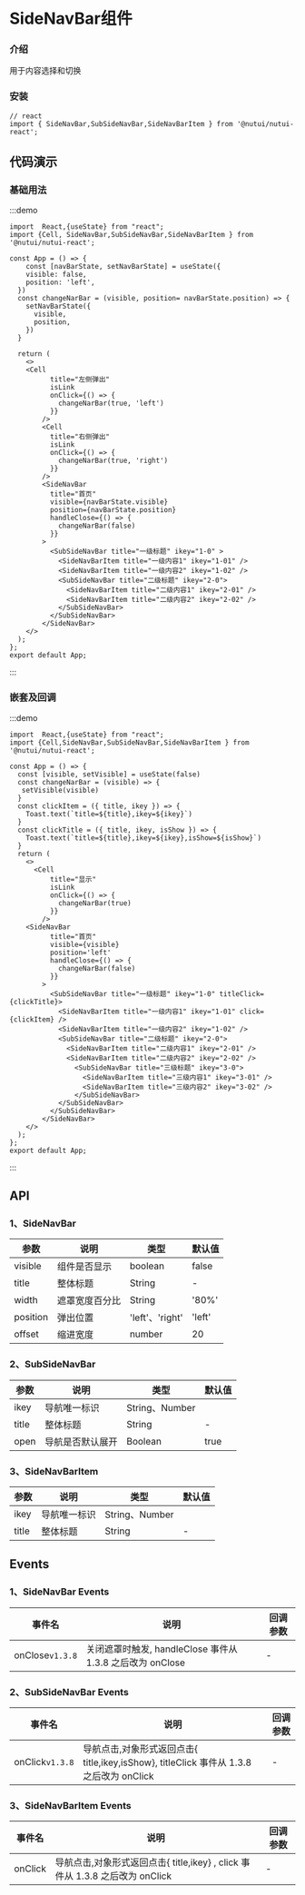 
#  SideNavBar组件

### 介绍

用于内容选择和切换

### 安装
```tsx
// react
import { SideNavBar,SubSideNavBar,SideNavBarItem } from '@nutui/nutui-react';
```
## 代码演示
### 基础用法

:::demo
```tsx
import  React,{useState} from "react";
import {Cell, SideNavBar,SubSideNavBar,SideNavBarItem } from '@nutui/nutui-react';

const App = () => {
    const [navBarState, setNavBarState] = useState({
    visible: false,
    position: 'left',
  })
  const changeNarBar = (visible, position= navBarState.position) => {
    setNavBarState({
      visible,
      position,
    })
  }
 
  return ( 
    <>   
    <Cell
          title="左侧弹出"
          isLink
          onClick={() => {
            changeNarBar(true, 'left')
          }}
        />
        <Cell
          title="右侧弹出"
          isLink
          onClick={() => {
            changeNarBar(true, 'right')
          }}
        />
        <SideNavBar
          title="首页"
          visible={navBarState.visible}
          position={navBarState.position}
          handleClose={() => {
            changeNarBar(false)
          }}
        >
          <SubSideNavBar title="一级标题" ikey="1-0" >
            <SideNavBarItem title="一级内容1" ikey="1-01" />
            <SideNavBarItem title="一级内容2" ikey="1-02" />
            <SubSideNavBar title="二级标题" ikey="2-0">
              <SideNavBarItem title="二级内容1" ikey="2-01" />
              <SideNavBarItem title="二级内容2" ikey="2-02" />
            </SubSideNavBar>
          </SubSideNavBar>
        </SideNavBar>
    </>
  );
};  
export default App;

```
:::

### 嵌套及回调

:::demo
```tsx
import  React,{useState} from "react";
import {Cell,SideNavBar,SubSideNavBar,SideNavBarItem } from '@nutui/nutui-react';

const App = () => {
  const [visible, setVisible] = useState(false)
  const changeNarBar = (visible) => {
   setVisible(visible)
  }
  const clickItem = ({ title, ikey }) => {
    Toast.text(`title=${title},ikey=${ikey}`)
  }
  const clickTitle = ({ title, ikey, isShow }) => {
    Toast.text(`title=${title},ikey=${ikey},isShow=${isShow}`)
  }
  return ( 
    <>  
      <Cell
          title="显示"
          isLink
          onClick={() => {
            changeNarBar(true)
          }}
        /> 
    <SideNavBar
          title="首页"
          visible={visible}
          position='left'
          handleClose={() => {
            changeNarBar(false)
          }}
        >
          <SubSideNavBar title="一级标题" ikey="1-0" titleClick={clickTitle}>
            <SideNavBarItem title="一级内容1" ikey="1-01" click={clickItem} />
            <SideNavBarItem title="一级内容2" ikey="1-02" />
            <SubSideNavBar title="二级标题" ikey="2-0">
              <SideNavBarItem title="二级内容1" ikey="2-01" />
              <SideNavBarItem title="二级内容2" ikey="2-02" />
                <SubSideNavBar title="三级标题" ikey="3-0">
                  <SideNavBarItem title="三级内容1" ikey="3-01" />
                  <SideNavBarItem title="三级内容2" ikey="3-02" />
                </SubSideNavBar>
            </SubSideNavBar>
          </SubSideNavBar>
        </SideNavBar>
    </>
  );
};  
export default App;

```
:::



## API

### 1、SideNavBar

| 参数         | 说明                             | 类型   | 默认值           |
|--------------|----------------------------------|--------|------------------|
| visible      | 组件是否显示                       | boolean | false           |
| title        | 整体标题                           | String  | -               |
| width        | 遮罩宽度百分比                      | String   | '80%'          |
| position     | 弹出位置                           | 'left'、'right' | 'left'  |
| offset       | 缩进宽度                           | number  | 20              |

### 2、SubSideNavBar

| 参数         | 说明                             | 类型   | 默认值           |
|--------------|----------------------------------|--------|------------------|
| ikey         | 导航唯一标识                       | String、Number |          |
| title        | 整体标题                           | String  | -              |
| open         | 导航是否默认展开                     | Boolean  | true         |
### 3、SideNavBarItem

| 参数         | 说明                             | 类型   | 默认值           |
|--------------|----------------------------------|--------|------------------|
| ikey         | 导航唯一标识                       | String、Number |          |
| title        | 整体标题                           | String  | -               |

## Events
### 1、SideNavBar Events

| 事件名                       | 说明                                          | 回调参数     |
|---------------------------|---------------------------------------------|--------------|
| onClose`v1.3.8` | 关闭遮罩时触发, handleClose 事件从 1.3.8 之后改为 onClose | -           |

### 2、SubSideNavBar Events

| 事件名           | 说明                                                             | 回调参数     |
|---------------|----------------------------------------------------------------|--------------|
| onClick`v1.3.8` | 导航点击,对象形式返回点击{ title,ikey,isShow}, titleClick 事件从 1.3.8 之后改为 onClick | -           |

### 3、SideNavBarItem Events

| 事件名    | 说明                                                  | 回调参数     |
|--------|-----------------------------------------------------|--------------|
| onClick | 导航点击,对象形式返回点击{ title,ikey} , click 事件从 1.3.8 之后改为 onClick | -           |
